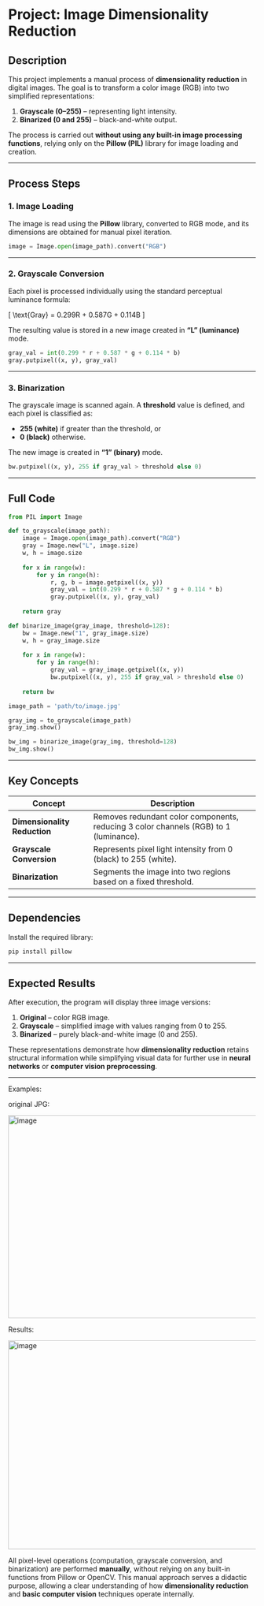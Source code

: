 # Project: Image Dimensionality Reduction

## Description

This project implements a manual process of **dimensionality reduction** in digital images.
The goal is to transform a color image (RGB) into two simplified representations:

1. **Grayscale (0–255)** – representing light intensity.
2. **Binarized (0 and 255)** – black-and-white output.

The process is carried out **without using any built-in image processing functions**, relying only on the **Pillow (PIL)** library for image loading and creation.

---

## Process Steps

### 1. Image Loading

The image is read using the **Pillow** library, converted to RGB mode, and its dimensions are obtained for manual pixel iteration.

```python
image = Image.open(image_path).convert("RGB")
```

---

### 2. Grayscale Conversion

Each pixel is processed individually using the standard perceptual luminance formula:

[
\text{Gray} = 0.299R + 0.587G + 0.114B
]

The resulting value is stored in a new image created in **“L” (luminance)** mode.

```python
gray_val = int(0.299 * r + 0.587 * g + 0.114 * b)
gray.putpixel((x, y), gray_val)
```

---

### 3. Binarization

The grayscale image is scanned again.
A **threshold** value is defined, and each pixel is classified as:

* **255 (white)** if greater than the threshold, or
* **0 (black)** otherwise.

The new image is created in **“1” (binary)** mode.

```python
bw.putpixel((x, y), 255 if gray_val > threshold else 0)
```

---

## Full Code

```python
from PIL import Image

def to_grayscale(image_path):
    image = Image.open(image_path).convert("RGB")
    gray = Image.new("L", image.size)
    w, h = image.size
    
    for x in range(w):
        for y in range(h):
            r, g, b = image.getpixel((x, y))
            gray_val = int(0.299 * r + 0.587 * g + 0.114 * b)
            gray.putpixel((x, y), gray_val)
    
    return gray

def binarize_image(gray_image, threshold=128):
    bw = Image.new("1", gray_image.size)
    w, h = gray_image.size
    
    for x in range(w):
        for y in range(h):
            gray_val = gray_image.getpixel((x, y))
            bw.putpixel((x, y), 255 if gray_val > threshold else 0)
    
    return bw

image_path = 'path/to/image.jpg'

gray_img = to_grayscale(image_path)
gray_img.show()

bw_img = binarize_image(gray_img, threshold=128)
bw_img.show()
```

---

## Key Concepts

| Concept                      | Description                                                                           |
| ---------------------------- | ------------------------------------------------------------------------------------- |
| **Dimensionality Reduction** | Removes redundant color components, reducing 3 color channels (RGB) to 1 (luminance). |
| **Grayscale Conversion**     | Represents pixel light intensity from 0 (black) to 255 (white).                       |
| **Binarization**             | Segments the image into two regions based on a fixed threshold.                       |

---

## Dependencies

Install the required library:

```bash
pip install pillow
```

---

## Expected Results

After execution, the program will display three image versions:

1. **Original** – color RGB image.
2. **Grayscale** – simplified image with values ranging from 0 to 255.
3. **Binarized** – purely black-and-white image (0 and 255).

These representations demonstrate how **dimensionality reduction** retains structural information while simplifying visual data for further use in **neural networks** or **computer vision preprocessing**.

---

Examples:

original JPG:

<img width="516" height="412" alt="image" src="https://github.com/user-attachments/assets/4f938666-ddac-435a-8270-75d96892de96" />

Results:

<img width="1058" height="424" alt="image" src="https://github.com/user-attachments/assets/e3862c22-ed03-4de5-97b8-583928361be0" />



All pixel-level operations (computation, grayscale conversion, and binarization) are performed **manually**, without relying on any built-in functions from Pillow or OpenCV.
This manual approach serves a didactic purpose, allowing a clear understanding of how **dimensionality reduction** and **basic computer vision** techniques operate internally.
